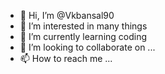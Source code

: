 - 👋 Hi, I’m @Vkbansal90
- 👀 I’m interested in many things
- 🌱 I’m currently learning coding
- 💞️ I’m looking to collaborate on ...
- 📫 How to reach me ...

<!---
Vkbansal90/Vkbansal90 is a ✨ special ✨ repository because its `README.md` (this file) appears on your GitHub profile.
You can click the Preview link to take a look at your changes.
--->
